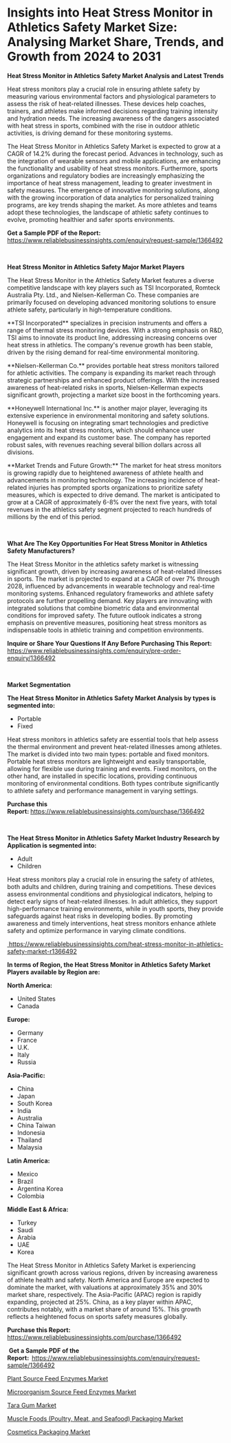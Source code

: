 <p><h1>Insights into Heat Stress Monitor in Athletics Safety Market Size: Analysing Market Share, Trends, and Growth from 2024 to 2031</h1></p><p><strong>Heat Stress Monitor in Athletics Safety Market Analysis and Latest Trends</strong></p>
<p><p>Heat stress monitors play a crucial role in ensuring athlete safety by measuring various environmental factors and physiological parameters to assess the risk of heat-related illnesses. These devices help coaches, trainers, and athletes make informed decisions regarding training intensity and hydration needs. The increasing awareness of the dangers associated with heat stress in sports, combined with the rise in outdoor athletic activities, is driving demand for these monitoring systems.</p><p>The Heat Stress Monitor in Athletics Safety Market is expected to grow at a CAGR of 14.2% during the forecast period. Advances in technology, such as the integration of wearable sensors and mobile applications, are enhancing the functionality and usability of heat stress monitors. Furthermore, sports organizations and regulatory bodies are increasingly emphasizing the importance of heat stress management, leading to greater investment in safety measures. The emergence of innovative monitoring solutions, along with the growing incorporation of data analytics for personalized training programs, are key trends shaping the market. As more athletes and teams adopt these technologies, the landscape of athletic safety continues to evolve, promoting healthier and safer sports environments.</p></p>
<p><strong>Get a Sample PDF of the Report:&nbsp;</strong> <a href="https://www.reliablebusinessinsights.com/enquiry/request-sample/1366492">https://www.reliablebusinessinsights.com/enquiry/request-sample/1366492</a></p>
<p>&nbsp;</p>
<p><strong>Heat Stress Monitor in Athletics Safety Major Market Players</strong></p>
<p><p>The Heat Stress Monitor in the Athletics Safety Market features a diverse competitive landscape with key players such as TSI Incorporated, Romteck Australia Pty. Ltd., and Nielsen-Kellerman Co. These companies are primarily focused on developing advanced monitoring solutions to ensure athlete safety, particularly in high-temperature conditions.</p><p>**TSI Incorporated** specializes in precision instruments and offers a range of thermal stress monitoring devices. With a strong emphasis on R&D, TSI aims to innovate its product line, addressing increasing concerns over heat stress in athletics. The company's revenue growth has been stable, driven by the rising demand for real-time environmental monitoring.</p><p>**Nielsen-Kellerman Co.** provides portable heat stress monitors tailored for athletic activities. The company is expanding its market reach through strategic partnerships and enhanced product offerings. With the increased awareness of heat-related risks in sports, Nielsen-Kellerman expects significant growth, projecting a market size boost in the forthcoming years.</p><p>**Honeywell International Inc.** is another major player, leveraging its extensive experience in environmental monitoring and safety solutions. Honeywell is focusing on integrating smart technologies and predictive analytics into its heat stress monitors, which should enhance user engagement and expand its customer base. The company has reported robust sales, with revenues reaching several billion dollars across all divisions.</p><p>**Market Trends and Future Growth:** The market for heat stress monitors is growing rapidly due to heightened awareness of athlete health and advancements in monitoring technology. The increasing incidence of heat-related injuries has prompted sports organizations to prioritize safety measures, which is expected to drive demand. The market is anticipated to grow at a CAGR of approximately 6-8% over the next five years, with total revenues in the athletics safety segment projected to reach hundreds of millions by the end of this period.</p></p>
<p>&nbsp;</p>
<p><strong>What Are The Key Opportunities For Heat Stress Monitor in Athletics Safety Manufacturers?</strong></p>
<p><p>The Heat Stress Monitor in the athletics safety market is witnessing significant growth, driven by increasing awareness of heat-related illnesses in sports. The market is projected to expand at a CAGR of over 7% through 2028, influenced by advancements in wearable technology and real-time monitoring systems. Enhanced regulatory frameworks and athlete safety protocols are further propelling demand. Key players are innovating with integrated solutions that combine biometric data and environmental conditions for improved safety. The future outlook indicates a strong emphasis on preventive measures, positioning heat stress monitors as indispensable tools in athletic training and competition environments.</p></p>
<p><strong>Inquire or Share Your Questions If Any Before Purchasing This Report:</strong> <a href="https://www.reliablebusinessinsights.com/enquiry/pre-order-enquiry/1366492">https://www.reliablebusinessinsights.com/enquiry/pre-order-enquiry/1366492</a></p>
<p>&nbsp;</p>
<p><strong>Market Segmentation</strong></p>
<p><strong>The Heat Stress Monitor in Athletics Safety Market Analysis by types is segmented into:</strong></p>
<p><ul><li>Portable</li><li>Fixed</li></ul></p>
<p><p>Heat stress monitors in athletics safety are essential tools that help assess the thermal environment and prevent heat-related illnesses among athletes. The market is divided into two main types: portable and fixed monitors. Portable heat stress monitors are lightweight and easily transportable, allowing for flexible use during training and events. Fixed monitors, on the other hand, are installed in specific locations, providing continuous monitoring of environmental conditions. Both types contribute significantly to athlete safety and performance management in varying settings.</p></p>
<p><strong>Purchase this Report:&nbsp;</strong><a href="https://www.reliablebusinessinsights.com/purchase/1366492">https://www.reliablebusinessinsights.com/purchase/1366492</a></p>
<p>&nbsp;</p>
<p><strong>The Heat Stress Monitor in Athletics Safety Market Industry Research by Application is segmented into:</strong></p>
<p><ul><li>Adult</li><li>Children</li></ul></p>
<p><p>Heat stress monitors play a crucial role in ensuring the safety of athletes, both adults and children, during training and competitions. These devices assess environmental conditions and physiological indicators, helping to detect early signs of heat-related illnesses. In adult athletics, they support high-performance training environments, while in youth sports, they provide safeguards against heat risks in developing bodies. By promoting awareness and timely interventions, heat stress monitors enhance athlete safety and optimize performance in varying climate conditions.</p></p>
<p><a href="https://www.reliablebusinessinsights.com/heat-stress-monitor-in-athletics-safety-market-r1366492">&nbsp;https://www.reliablebusinessinsights.com/heat-stress-monitor-in-athletics-safety-market-r1366492</a></p>
<p><strong>In terms of Region, the Heat Stress Monitor in Athletics Safety Market Players available by Region are:</strong></p>
<p>
    <p> <strong> North America: </strong>
        <ul>
            <li>United States</li>
            <li>Canada</li>
        </ul>
        </p> 
    <p> <strong> Europe: </strong>
        <ul>
            <li>Germany</li>
            <li>France</li>
            <li>U.K.</li>
            <li>Italy</li>
            <li>Russia</li>
        </ul>
        </p> 
    <p> <strong> Asia-Pacific: </strong>
        <ul>
            <li>China</li>
            <li>Japan</li>
            <li>South Korea</li>
            <li>India</li>
            <li>Australia</li>
            <li>China Taiwan</li>
            <li>Indonesia</li>
            <li>Thailand</li>
            <li>Malaysia</li>
        </ul>
        </p> 
    <p> <strong> Latin America: </strong>
        <ul>
            <li>Mexico</li>
            <li>Brazil</li>
            <li>Argentina Korea</li>
            <li>Colombia</li>
        </ul>
        </p> 
    <p> <strong> Middle East & Africa: </strong>
        <ul>
            <li>Turkey</li>
            <li>Saudi</li>
            <li>Arabia</li>
            <li>UAE</li>
            <li>Korea</li>
        </ul>
    </p>
    </p>
<p><p>The Heat Stress Monitor in Athletics Safety Market is experiencing significant growth across various regions, driven by increasing awareness of athlete health and safety. North America and Europe are expected to dominate the market, with valuations at approximately 35% and 30% market share, respectively. The Asia-Pacific (APAC) region is rapidly expanding, projected at 25%. China, as a key player within APAC, contributes notably, with a market share of around 15%. This growth reflects a heightened focus on sports safety measures globally.</p></p>
<p><strong>Purchase this Report: </strong><a href="https://www.reliablebusinessinsights.com/purchase/1366492">https://www.reliablebusinessinsights.com/purchase/1366492</a></p>
<p>&nbsp;<strong>Get a Sample PDF of the Report:&nbsp;&nbsp;</strong><a href="https://www.reliablebusinessinsights.com/enquiry/request-sample/1366492">https://www.reliablebusinessinsights.com/enquiry/request-sample/1366492</a></p>
<p><strong></strong></p>
<p><p><a href="https://github.com/NancyAlvarado586/Market-Research-Report-List-1/blob/main/plant-source-feed-enzymes-market.md">Plant Source Feed Enzymes Market</a></p><p><a href="https://github.com/JubayerMia832/Market-Research-Report-List-1/blob/main/microorganism-source-feed-enzymes-market.md">Microorganism Source Feed Enzymes Market</a></p><p><a href="https://www.linkedin.com/pulse/global-tara-gum-market-size-expected-experience-cagr-101-through-bm8mf?trackingId=3MjVMX%2BBRPKDPgjspC6dSw%3D%3D">Tara Gum Market</a></p><p><a href="https://issuu.com/reportprime-2/docs/muscle-foods-poultry-meat-and-seafo_2cf0c2534ad652">Muscle Foods (Poultry, Meat, and Seafood) Packaging Market</a></p><p><a href="https://www.linkedin.com/pulse/cosmetics-packaging-market-share-analysis-growth-trends-hktme?trackingId=xYl2OFxcST6kjL8K%2FPhJGA%3D%3D">Cosmetics Packaging Market</a></p></p>